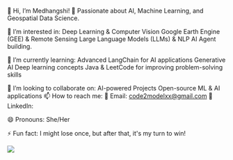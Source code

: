 👋 Hi, I’m Medhangshi!
🚀 Passionate about AI, Machine Learning, and Geospatial Data Science.

👀 I’m interested in:
Deep Learning & Computer Vision
Google Earth Engine (GEE) & Remote Sensing
Large Language Models (LLMs) & NLP
AI Agent building.




🌱 I’m currently learning:
Advanced LangChain for AI applications
Generative AI
Deep learning concepts
Java & LeetCode for improving problem-solving skills





💞️ I’m looking to collaborate on:
AI-powered Projects
Open-source ML & AI applications
📫 How to reach me:
📧 Email: code2modelxx@gmail.com
💼 LinkedIn: 




😄 Pronouns:
She/Her






⚡ Fun fact:
I might lose once, but after that, it's my turn to win! 


<!---
MEDHANGSHI0708/MEDHANGSHI0708 is a ✨ special ✨ repository because its `README.md` (this file) appears on your GitHub profile.
You can click the Preview link to take a look at your changes.
--->

![](https://leetcard.jacoblin.cool/meduxx0708?ext=heatmap)
